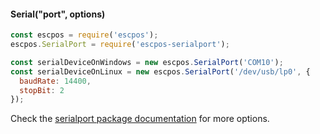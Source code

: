 
#### Serial("port", options)
```javascript
const escpos = require('escpos');
escpos.SerialPort = require('escpos-serialport');

const serialDeviceOnWindows = new escpos.SerialPort('COM10');
const serialDeviceOnLinux = new escpos.SerialPort('/dev/usb/lp0', {
  baudRate: 14400,
  stopBit: 2
});
```
Check the [serialport package documentation](https://github.com/EmergingTechnologyAdvisors/node-serialport#serialportopenoptions--object) for more options.
